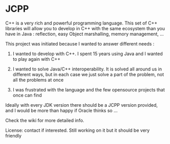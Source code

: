JCPP
====

C++ is a very rich and powerful programming language. 
This set of C++ libraries will allow you to develop in C++ with the same ecosystem than you have in Java : reflection, easy Object marshalling, memory management, ...  

This project was initiated because I wanted to answer different needs :

  1. I wanted to develop with C++. I spent 15 years using Java and I wanted to play again with C++
  
  2. I wanted to solve Java/C++ interoperability. 
  It is solved all around us in different ways, but in each case we just solve a part of the problem, not all the problems at once
  
  3. I was frustrated with the language and the few opensource projects that once can find

Ideally with every JDK version there should be a JCPP version provided, and I would be more than happy if Oracle thinks so ...

Check the wiki for more detailed info.

License: contact if interested. Still working on it but it should be very friendly

